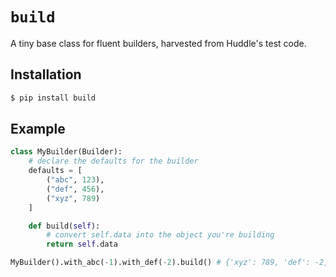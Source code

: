 `build`
=======

A tiny base class for fluent builders, harvested from Huddle's test code.


Installation
------------

```bash
$ pip install build
```

Example
-------

```python
class MyBuilder(Builder):
    # declare the defaults for the builder
    defaults = [
        ("abc", 123),
        ("def", 456),
        ("xyz", 789)
    ]

    def build(self):
        # convert self.data into the object you're building
        return self.data

MyBuilder().with_abc(-1).with_def(-2).build() # {'xyz': 789, 'def': -2, 'abc': -1}
```
